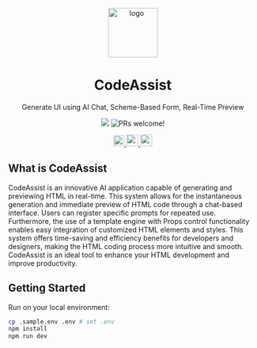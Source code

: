 <p align="center">
  <picture>
    <img alt="logo" style="width:100px" src="public/icon_transparent.png">
    </picture>
</p>
<h1 align="center">
  CodeAssist
</h1>

<p align="center">
  Generate UI using AI Chat, Scheme-Based Form, Real-Time Preview
</p>
<p align="center">
  <img src="https://img.shields.io/badge/license-None-blue.svg" />
  <img src="https://img.shields.io/badge/PRs-welcome-brightgreen.svg?style=flat" alt="PRs welcome!" />
 <p align="center" style="text-decoration:none;">
  <a href="https://github.com/Yoshida24/codeassist/actions/workflows/test.yml">
    <img src="https://github.com/Yoshida24/codeassist/actions/workflows/test.yaml/badge.svg?branch=main" alt="build status" style="height:22px; vertical-align:middle:">
  </a>
  <a href="https://codespaces.new/Yoshida24/codeassist">
    <img src="https://github.com/codespaces/badge.svg" alt="codeassist" style="height:24px; vertical-align:middle:">
  </a>
  <a href="https://app.codeanywhere.com/#https://github.com/Yoshida24/codeassist/blob/79cbb0915f29d0326294f73da8609fe8f44fc46a/README.md">
    <img src="https://img.shields.io/badge/Open%20in-Codeanywhere-blue?style=flat-square&logo=codeanywhere" alt="codeassist" style="height:24px; vertical-align:middle:">
  </a>
</p>

## What is CodeAssist
CodeAssist is an innovative AI application capable of generating and previewing HTML in real-time. This system allows for the instantaneous generation and immediate preview of HTML code through a chat-based interface. Users can register specific prompts for repeated use. Furthermore, the use of a template engine with Props control functionality enables easy integration of customized HTML elements and styles. This system offers time-saving and efficiency benefits for developers and designers, making the HTML coding process more intuitive and smooth. CodeAssist is an ideal tool to enhance your HTML development and improve productivity.

## Getting Started
Run on your local environment: 

```bash
cp .sample.env .env # set .env
npm install
npm run dev
```
